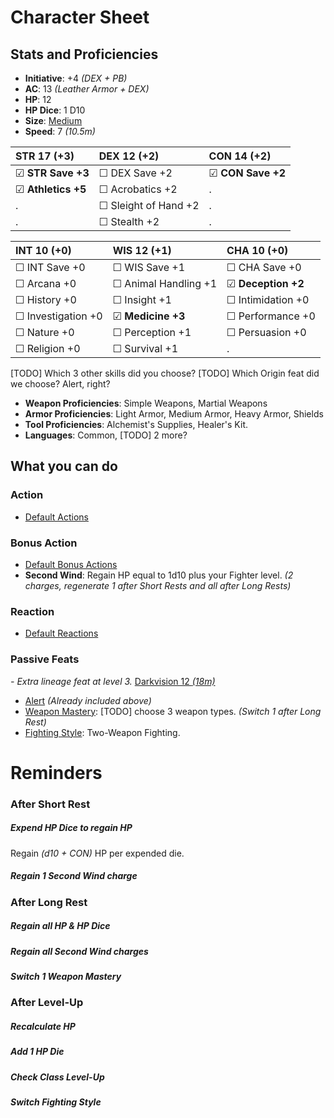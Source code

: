 # Character Sheet
## Stats and Proficiencies
- **Initiative**: +4 *(DEX + PB)*
- **AC**: 13 *(Leather Armor + DEX)*
- **HP**: 12
- **HP Dice**: 1 D10
- **Size**: [Medium](game_rules.md#advanced-rules#creature-sizes)
- **Speed**: 7 *(10.5m)*

STR 17 (+3) | DEX 12 (+2) | CON 14 (+2) 
 :-- | :-- | :-- 
☑ **STR Save +3** | ☐ DEX Save +2 | ☑ **CON Save +2** 
☑ **Athletics +5** | ☐ Acrobatics +2 | . 
. | ☐ Sleight of Hand +2 | . 
. | ☐ Stealth +2 | . 


INT 10 (+0) | WIS 12 (+1) | CHA 10 (+0)
:-- | :-- | :-- 
☐ INT Save +0 | ☐ WIS Save +1 | ☐ CHA Save +0
☐ Arcana +0 | ☐ Animal Handling +1 | ☑ **Deception +2**
☐ History +0 | ☐ Insight +1 | ☐ Intimidation +0
☐ Investigation +0 | ☑ **Medicine +3** | ☐ Performance +0
☐ Nature +0 | ☐ Perception +1 | ☐ Persuasion +0
☐ Religion +0 | ☐ Survival +1 | .

[TODO] Which 3 other skills did you choose? 
[TODO] Which Origin feat did we choose? Alert, right?

- **Weapon Proficiencies**: Simple Weapons, Martial Weapons
- **Armor Proficiencies**: Light Armor, Medium Armor, Heavy Armor, Shields
- **Tool Proficiencies**: Alchemist's Supplies, Healer's Kit.
- **Languages**: Common, [TODO] 2 more?

## What you can do
### Action
- [Default Actions](game_rules.md#turn-based-play#default-actions)

### Bonus Action
- [Default Bonus Actions](game_rules.md#turn-based-play#default-bonus-actions)
- **Second Wind**: Regain HP equal to 1d10 plus your Fighter level. *(2 charges, regenerate 1 after Short Rests and all after Long Rests)*

### Reaction
- [Default Reactions](game_rules.md#turn-based-play#default-reactions)

### Passive Feats
*- Extra lineage feat at level 3.*
[Darkvision 12 *(18m)*](game_rules.md#advanced-rules#darkvision)
- [Alert](./../feats.md#alert) *(Already included above)*
- [Weapon Mastery](feats.md#weapon-mastery): [TODO] choose 3 weapon types. *(Switch 1 after Long Rest)*
- [Fighting Style](./../feats.md#fighting-style): Two-Weapon Fighting.


# Reminders
### After Short Rest
##### Expend HP Dice to regain HP
Regain *(d10 + CON)* HP per expended die.
##### Regain 1 Second Wind charge
### After Long Rest
##### Regain all HP & HP Dice
##### Regain all Second Wind charges
##### Switch 1 Weapon Mastery
### After Level-Up
##### Recalculate HP
##### Add 1 HP Die
##### Check Class Level-Up
##### Switch Fighting Style